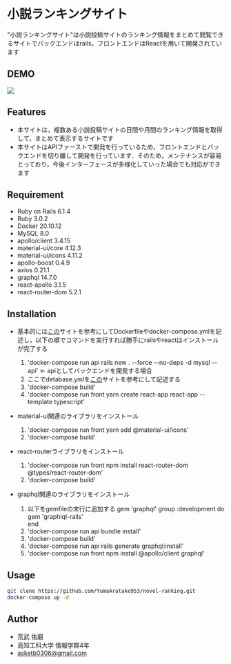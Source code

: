 # 小説ランキングサイト

"小説ランキングサイト"は小説投稿サイトのランキング情報をまとめて閲覧できるサイトでバックエンドはrails，フロントエンドはReactを用いて開発されています

## DEMO

![](https://drive.google.com/file/d/1Mwb_33FJ04KFAM2WaqTcWmGwcLzpFPlL/view?usp=sharing)

## Features

* 本サイトは，複数ある小説投稿サイトの日間や月間のランキング情報を取得して，まとめて表示するサイトです
* 本サイトはAPIファーストで開発を行っているため，フロントエンドとバックエンドを切り離して開発を行っています．そのため，メンテナンスが容易とっており，今後インターフェースが多様化していった場合でも対応ができます

## Requirement

* Ruby on Rails 6.1.4
* Ruby 3.0.2
* Docker 20.10.12
* MySQL 8.0
* apollo/client 3.4.15 
* material-ui/core 4.12.3
* material-ui/icons 4.11.2
* apollo-boost 0.4.9
* axios 0.21.1
* graphql 14.7.0
* react-apollo 3.1.5
* react-router-dom 5.2.1

## Installation

- 基本的には[この](https://qiita.com/kazama1209/items/5c07d9a65ef07a02a4f5)サイトを参考にしてDockerfileやdocker-compose.ymlを記述し，以下の順でコマンドを実行すれば勝手にrailsやreactはインストールが完了する
    1. 'docker-compose run api rails new . --force --no-deps -d mysql --api' <- apiとしてバックエンドを開発する場合
    2. ここでdetabase.ymlを[この](https://qiita.com/kazama1209/items/5c07d9a65ef07a02a4f5)サイトを参考にして記述する
    3. 'docker-compose build'
    4. 'docker-compose run front yarn create react-app react-app --template typescript'

- material-ui関連のライブラリをインストール
    1. 'docker-compose run front yarn add @material-ui/icons'
    2. 'docker-compose build'

- react-routerライブラリをインストール
    1. 'docker-compose run front npm install react-router-dom @types/react-router-dom'
    2. 'docker-compose build'

- graphql関連のライブラリをインストール
    1. 以下をgemfileの末行に追加する
        gem 'graphql'
        group :development do
            gem 'graphiql-rails'  
        end
    2. 'docker-compose run api bundle install'
    3. 'docker-compose build'
    4. 'docker-compose run api rails generate graphql:install'
    5. 'docker-compose run front npm install @apollo/client graphql'
         

## Usage

```bash
git clone https://github.com/YumaAratake953/novel-ranking.git
docker-compose up -d
```

## Author

* 荒武 佑磨
* 高知工科大学 情報学群4年
* asketb0306@gmail.com
 